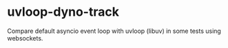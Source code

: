 # uvloop-dyno-track
Compare default asyncio event loop with uvloop (libuv) in some tests using websockets.

